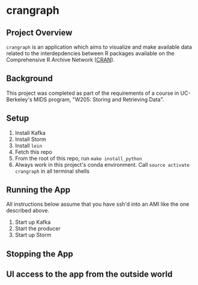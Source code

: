 # crangraph

## Project Overview

`crangraph` is an application which aims to visualize and make available data related to the interdepdencies between R packages available on the Comprehensive R Archive Network ([CRAN](https://cran.r-project.org/)).

## Background

This project was completed as part of the requirements of a course in UC-Berkeley's MIDS program, "W205: Storing and Retrieving Data".

## Setup

1. Install Kafka
2. Install Storm
3. Install `lein`
4. Fetch this repo
5. From the root of this repo, run `make install_python`
6. Always work in this project's conda environment. Call `source activate crangraph` in all terminal shells

## Running the App

All instructions below assume that you have ssh'd into an AMI like the one described above.

1. Start up Kafka
2. Start the producer
3. Start up Storm

## Stopping the App

## UI access  to the app from the outside world



